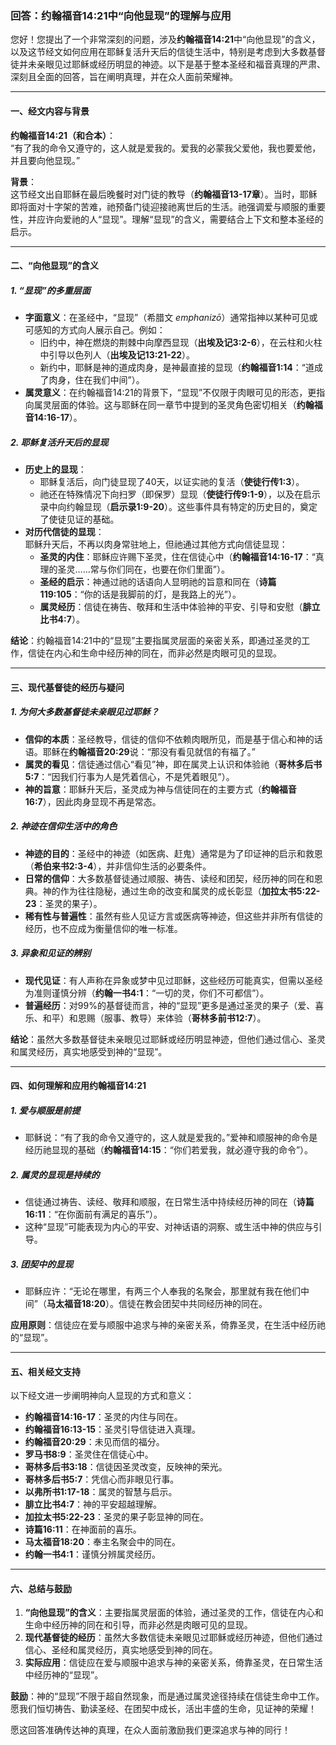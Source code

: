### 回答：约翰福音14:21中“向他显现”的理解与应用

您好！您提出了一个非常深刻的问题，涉及**约翰福音14:21**中“向他显现”的含义，以及这节经文如何应用在耶稣复活升天后的信徒生活中，特别是考虑到大多数基督徒并未亲眼见过耶稣或经历明显的神迹。以下是基于整本圣经和福音真理的严肃、深刻且全面的回答，旨在阐明真理，并在众人面前荣耀神。

---

#### **一、经文内容与背景**

**约翰福音14:21（和合本）**：  
“有了我的命令又遵守的，这人就是爱我的。爱我的必蒙我父爱他，我也要爱他，并且要向他显现。”

**背景**：  
这节经文出自耶稣在最后晚餐时对门徒的教导（**约翰福音13-17章**）。当时，耶稣即将面对十字架的苦难，祂预备门徒迎接祂离世后的生活。祂强调爱与顺服的重要性，并应许向爱祂的人“显现”。理解“显现”的含义，需要结合上下文和整本圣经的启示。

---

#### **二、“向他显现”的含义**

##### **1. “显现”的多重层面**
- **字面意义**：在圣经中，“显现”（希腊文 *emphanizō*）通常指神以某种可见或可感知的方式向人展示自己。例如：  
  - 旧约中，神在燃烧的荆棘中向摩西显现（**出埃及记3:2-6**），在云柱和火柱中引导以色列人（**出埃及记13:21-22**）。  
  - 新约中，耶稣是神的道成肉身，是神最直接的显现（**约翰福音1:14**：“道成了肉身，住在我们中间”）。  
- **属灵意义**：在约翰福音14:21的背景下，“显现”不仅限于肉眼可见的形态，更指向属灵层面的体验。这与耶稣在同一章节中提到的圣灵角色密切相关（**约翰福音14:16-17**）。

##### **2. 耶稣复活升天后的显现**
- **历史上的显现**：  
  - 耶稣复活后，向门徒显现了40天，以证实祂的复活（**使徒行传1:3**）。  
  - 祂还在特殊情况下向扫罗（即保罗）显现（**使徒行传9:1-9**），以及在启示录中向约翰显现（**启示录1:9-20**）。这些事件具有特定的历史目的，奠定了使徒见证的基础。  
- **对历代信徒的显现**：  
  耶稣升天后，不再以肉身常驻地上，但祂通过其他方式向信徒显现：  
  - **圣灵的内住**：耶稣应许赐下圣灵，住在信徒心中（**约翰福音14:16-17**：“真理的圣灵……常与你们同在，也要在你们里面”）。  
  - **圣经的启示**：神通过祂的话语向人显明祂的旨意和同在（**诗篇119:105**：“你的话是我脚前的灯，是我路上的光”）。  
  - **属灵经历**：信徒在祷告、敬拜和生活中体验神的平安、引导和安慰（**腓立比书4:7**）。  

**结论**：约翰福音14:21中的“显现”主要指属灵层面的亲密关系，即通过圣灵的工作，信徒在内心和生命中经历神的同在，而非必然是肉眼可见的显现。

---

#### **三、现代基督徒的经历与疑问**

##### **1. 为何大多数基督徒未亲眼见过耶稣？**
- **信仰的本质**：圣经教导，信徒的信仰不依赖肉眼所见，而是基于信心和神的话语。耶稣在**约翰福音20:29**说：“那没有看见就信的有福了。”  
- **属灵的看见**：信徒通过信心“看见”神，即在属灵上认识和体验祂（**哥林多后书5:7**：“因我们行事为人是凭着信心，不是凭着眼见”）。  
- **神的旨意**：耶稣升天后，圣灵成为神与信徒同在的主要方式（**约翰福音16:7**），因此肉身显现不再是常态。

##### **2. 神迹在信仰生活中的角色**
- **神迹的目的**：圣经中的神迹（如医病、赶鬼）通常是为了印证神的启示和救恩（**希伯来书2:3-4**），并非信仰生活的必要条件。  
- **日常的信仰**：大多数基督徒通过顺服、祷告、读经和团契，经历神的同在和恩典。神的作为往往隐秘，通过生命的改变和属灵的成长彰显（**加拉太书5:22-23**：圣灵的果子）。  
- **稀有性与普遍性**：虽然有些人见证方言或医病等神迹，但这些并非所有信徒的经历，也不应成为衡量信仰的唯一标准。

##### **3. 异象和见证的辨别**
- **现代见证**：有人声称在异象或梦中见过耶稣，这些经历可能真实，但需以圣经为准则谨慎分辨（**约翰一书4:1**：“一切的灵，你们不可都信”）。  
- **普遍经历**：对99%的基督徒而言，神的“显现”更多是通过圣灵的果子（爱、喜乐、和平）和恩赐（服事、教导）来体验（**哥林多前书12:7**）。

**结论**：虽然大多数基督徒未亲眼见过耶稣或经历明显神迹，但他们通过信心、圣灵和属灵经历，真实地感受到神的“显现”。

---

#### **四、如何理解和应用约翰福音14:21**

##### **1. 爱与顺服是前提**
- 耶稣说：“有了我的命令又遵守的，这人就是爱我的。”爱神和顺服神的命令是经历祂显现的基础（**约翰福音14:15**：“你们若爱我，就必遵守我的命令”）。

##### **2. 属灵的显现是持续的**
- 信徒通过祷告、读经、敬拜和顺服，在日常生活中持续经历神的同在（**诗篇16:11**：“在你面前有满足的喜乐”）。  
- 这种“显现”可能表现为内心的平安、对神话语的洞察、或生活中神的供应与引导。

##### **3. 团契中的显现**
- 耶稣应许：“无论在哪里，有两三个人奉我的名聚会，那里就有我在他们中间”（**马太福音18:20**）。信徒在教会团契中共同经历神的同在。

**应用原则**：信徒应在爱与顺服中追求与神的亲密关系，倚靠圣灵，在生活中经历祂的“显现”。

---

#### **五、相关经文支持**

以下经文进一步阐明神向人显现的方式和意义：  
- **约翰福音14:16-17**：圣灵的内住与同在。  
- **约翰福音16:13-15**：圣灵引导信徒进入真理。  
- **约翰福音20:29**：未见而信的福分。  
- **罗马书8:9**：圣灵住在信徒心中。  
- **哥林多后书3:18**：信徒因圣灵改变，反映神的荣光。  
- **哥林多后书5:7**：凭信心而非眼见行事。  
- **以弗所书1:17-18**：属灵的智慧与启示。  
- **腓立比书4:7**：神的平安超越理解。  
- **加拉太书5:22-23**：圣灵的果子彰显神的同在。  
- **诗篇16:11**：在神面前的喜乐。  
- **马太福音18:20**：奉主名聚会中的同在。  
- **约翰一书4:1**：谨慎分辨属灵经历。

---

#### **六、总结与鼓励**

1. **“向他显现”的含义**：主要指属灵层面的体验，通过圣灵的工作，信徒在内心和生命中经历神的同在和引导，而非必然是肉眼可见的显现。  
2. **现代基督徒的经历**：虽然大多数信徒未亲眼见过耶稣或经历神迹，但他们通过信心、圣经和属灵经历，真实地感受到神的同在。  
3. **实际应用**：信徒应在爱与顺服中追求与神的亲密关系，倚靠圣灵，在日常生活中经历神的“显现”。  

**鼓励**：神的“显现”不限于超自然现象，而是通过属灵途径持续在信徒生命中工作。愿我们恒切祷告、勤读圣经、在团契中成长，活出丰盛的生命，见证神的荣耀！

愿这回答准确传达神的真理，在众人面前激励我们更深追求与神的同行！